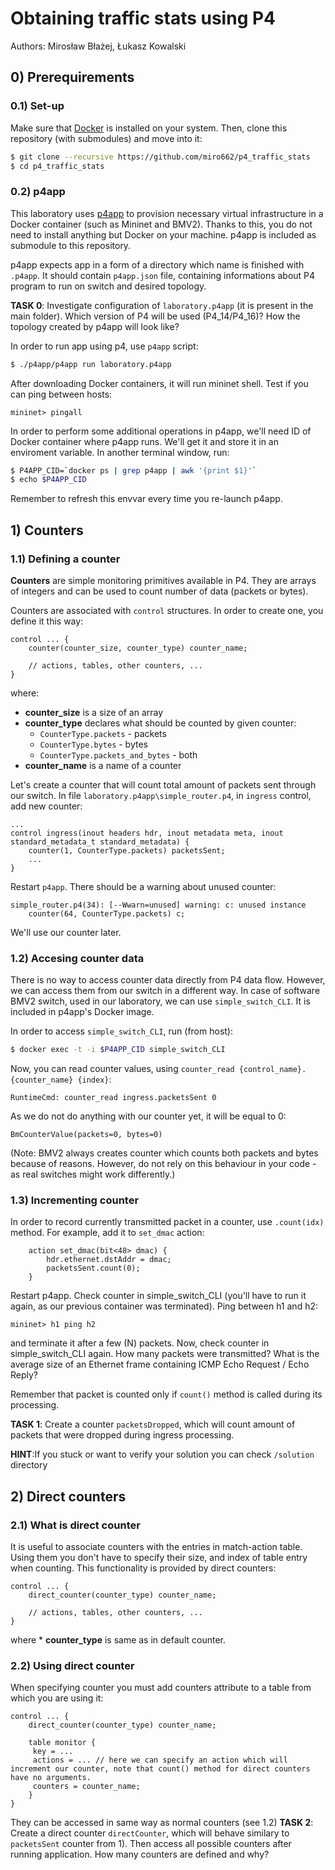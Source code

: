 # Obtaining traffic stats using P4
Authors: Mirosław Błażej, Łukasz Kowalski

## 0) Prerequirements
### 0.1) Set-up

Make sure that [Docker](https://docs.docker.com/engine/install/) is installed on your system. Then, clone this repository (with submodules) and move into it:
```bash
$ git clone --recursive https://github.com/miro662/p4_traffic_stats
$ cd p4_traffic_stats
```

### 0.2) p4app
This laboratory uses [p4app](https://github.com/p4lang/p4app) to provision necessary virtual infrastructure in a Docker container (such as Mininet and BMV2). Thanks to this, you do not need to install anything but Docker on your machine. p4app is included as submodule to this repository.

p4app expects app in a form of a directory which name is finished with `.p4app`. It should contain `p4app.json` file, containing informations about P4 program to run on switch and desired topology.

__TASK 0__: Investigate configuration of `laboratory.p4app` (it is present in the main folder). Which version of P4 will be used (P4_14/P4_16)? How the topology created by p4app will look like?

In order to run app using p4, use `p4app` script:

```bash
$ ./p4app/p4app run laboratory.p4app
```

After downloading Docker containers, it will run mininet shell. Test if you can ping between hosts:

```
mininet> pingall
```

In order to perform some additional operations in p4app, we'll need ID of Docker container where p4app runs. We'll get it and store it in an enviroment variable. In another terminal window, run:
```bash
$ P4APP_CID=`docker ps | grep p4app | awk '{print $1}'`
$ echo $P4APP_CID
```
Remember to refresh this envvar every time you re-launch p4app.

## 1) Counters
### 1.1) Defining a counter
__Counters__ are simple monitoring primitives available in P4. They are arrays of integers and can be used to count number of data (packets or bytes).

Counters are associated with `control` structures. In order to create one, you define it this way:
```p4
control ... {
    counter(counter_size, counter_type) counter_name;

    // actions, tables, other counters, ...
}
```
where:
* __counter_size__ is a size of an array
* __counter_type__ declares what should be counted by given counter:
    - `CounterType.packets` - packets
    - `CounterType.bytes` - bytes
    - `CounterType.packets_and_bytes` - both
* __counter_name__ is a name of a counter

Let's create a counter that will count total amount of packets sent through our switch. In file `laboratory.p4app\simple_router.p4`, in `ingress` control, add new counter:

```p4
...
control ingress(inout headers hdr, inout metadata meta, inout standard_metadata_t standard_metadata) {
    counter(1, CounterType.packets) packetsSent;
    ...
}
```

Restart `p4app`. There should be a warning about unused counter:
```
simple_router.p4(34): [--Wwarn=unused] warning: c: unused instance
    counter(64, CounterType.packets) c;
```
We'll use our counter later.

### 1.2) Accesing counter data
There is no way to access counter data directly from P4 data flow. However, we can access them from our switch in a different way. In case of software BMV2 switch, used in our laboratory, we can use `simple_switch_CLI`. It is included in p4app's Docker image.

In order to access `simple_switch_CLI`, run (from host):
```bash
$ docker exec -t -i $P4APP_CID simple_switch_CLI
```

Now, you can read counter values, using `counter_read {control_name}.{counter_name} {index}`:
```
RuntimeCmd: counter_read ingress.packetsSent 0
```

As we do not do anything with our counter yet, it will be equal to 0:
```
BmCounterValue(packets=0, bytes=0)
```

(Note: BMV2 always creates counter which counts both packets and bytes because of reasons. However, do not rely on this behaviour in your code - as real switches might work differently.)

### 1.3) Incrementing counter
In order to record currently transmitted packet in a counter, use `.count(idx)` method. For example, add it to `set_dmac` action:
```p4
    action set_dmac(bit<48> dmac) {
        hdr.ethernet.dstAddr = dmac;
        packetsSent.count(0);
    }
```
Restart p4app. Check counter in simple_switch_CLI (you'll have to run it again, as our previous container was terminated). Ping between h1 and h2:
```
mininet> h1 ping h2
```
and terminate it after a few (N) packets. Now, check counter in simple_switch_CLI again. How many packets were transmitted? What is the average size of an Ethernet frame containing ICMP Echo Request / Echo Reply?

Remember that packet is counted only if `count()` method is called during its processing. 

__TASK 1__: Create a counter `packetsDropped`, which will count amount of packets that were dropped during ingress processing. 

__HINT__:If you stuck or want to verify your solution you can check `/solution` directory

## 2) Direct counters
### 2.1) What is direct counter
It is useful to associate counters with the entries in match-action table. Using them you don't have to specify their size, and index of table entry when counting. 
This functionality is provided by direct counters: 
```p4
control ... {
    direct_counter(counter_type) counter_name;

    // actions, tables, other counters, ...
}
```
where * __counter_type__ is same as in default counter. 

### 2.2) Using direct counter

When specifying counter you must add counters attribute to a table from which you are using it: 
```p4
control ... {
    direct_counter(counter_type) counter_name;

    table monitor {
     key = ...
     actions = ... // here we can specify an action which will increment our counter, note that count() method for direct counters have no arguments.
     counters = counter_name;
    }
}
```
They can be accessed in same way as normal counters (see 1.2)
__TASK 2__: Create a direct counter `directCounter`, which will behave similary to `packetsSent` counter from 1). Then access all possible counters after running application.
How many counters are defined and why?



